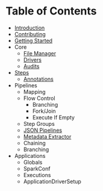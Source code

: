 # Table of Contents
* [Introduction](introduction.md)
* [Contributing](contributions.md)
* [Getting Started](getting-started.md)
* Core
    * [File Manager](filemanager.md)
    * [Drivers](pipeline-drivers.md)
    * [Audits](executionaudits.md)
* [Steps](steps.md)
    * [Annotations](step-annotations.md)
* Pipelines
    * Mapping
    * Flow Control
        * Branching
        * Fork/Join
        * Execute If Empty
    * Step Groups
    * [JSON Pipelines](json-pipelines.md)
    * [Metadata Extractor](metadata-extractor.md)
    * Chaining
    * Branching
* Applications
    * Globals
    * SparkConf
    * Executions
    * ApplicationDriverSetup
